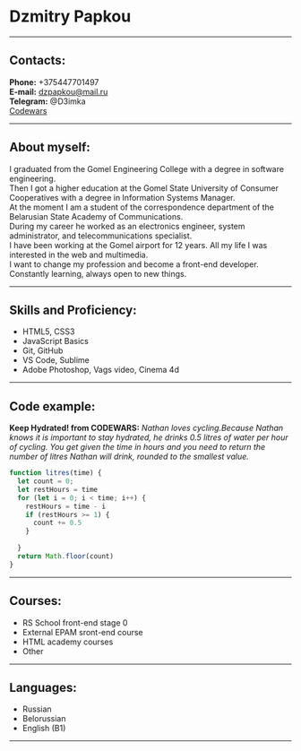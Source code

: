 # Dzmitry Papkou

---

## Contacts:

**Phone:** +375447701497<br>
**E-mail:** dzpapkou@mail.ru<br>
**Telegram:** @D3imka<br>
[Codewars](https://www.codewars.com/users/D3imka)<br>

---

## About myself:

I graduated from the Gomel Engineering College with a degree in software engineering. <br>
Then I got a higher education at the Gomel State University of Consumer Cooperatives with a degree in Information Systems Manager.<br>
At the moment I am a student of the correspondence department of the Belarusian State Academy of Communications.<br>
During my career he worked as an electronics engineer, system administrator, and telecommunications specialist.<br>
I have been working at the Gomel airport for 12 years. All my life I was interested in the web and multimedia.<br>
I want to change my profession and become a front-end developer. Constantly learning, always open to new things.<br>

---

## Skills and Proficiency:

- HTML5, CSS3
- JavaScript Basics
- Git, GitHub
- VS Code, Sublime
- Adobe Photoshop, Vags video, Cinema 4d

---

## Code example:

**Keep Hydrated! from CODEWARS:**
*Nathan loves cycling.Because Nathan knows it is important to stay hydrated, he drinks 0.5 litres of water per hour of cycling.
You get given the time in hours and you need to return the number of litres Nathan will drink, rounded to the smallest value.*

```javascript
function litres(time) {
  let count = 0;
  let restHours = time
  for (let i = 0; i < time; i++) {
    restHours = time - i
    if (restHours >= 1) {
      count += 0.5
    }
    
  }
  return Math.floor(count)
} 
```

---

## Courses:

- RS School front-end stage 0
- External EPAM sront-end course
- HTML academy courses
- Other

---

## Languages:

- Russian
- Belorussian
- English (B1)

---
